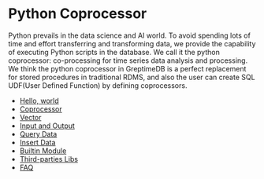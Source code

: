 # Python Coprocessor
Python prevails in the data science and AI world. To avoid spending lots of time and effort transferring and transforming data, we provide the capability of executing Python scripts in the database. We call it the python coprocessor: co-processing for time series data analysis and processing.
We think the python coprocessor in GreptimeDB is a perfect replacement for stored procedures in traditional RDMS, and also the user can create SQL UDF(User Defined Function) by defining coprocessors.

* [Hello, world](./python-coprocessor/hello.md)
* [Coprocessor](./python-coprocessor/coprocessor.md)
* [Vector](./python-coprocessor/vector.md)
* [Input and Output](./python-coprocessor/io.md)
* [Query Data](./python-coprocessor/query-data.md)
* [Insert Data](./python-coprocessor/insert-data.md)
* [Builtin Module](./python-coprocessor/builtins.md)
* [Third-parties Libs](./python-coprocessor/third-parties.md)
* [FAQ](./python-coprocessor/faq.md)